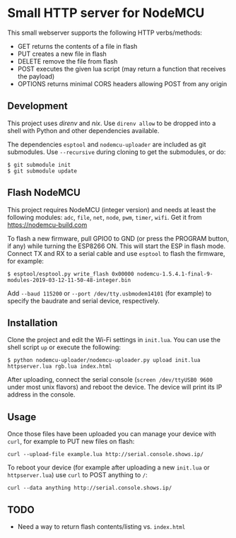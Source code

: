 # Small HTTP server for NodeMCU
This small webserver supports the following HTTP verbs/methods:
* GET returns the contents of a file in flash
* PUT creates a new file in flash
* DELETE remove the file from flash
* POST executes the given lua script (may return a function that receives the payload)
* OPTIONS returns minimal CORS headers allowing POST from any origin

## Development
This project uses *direnv* and *nix*. Use `direnv allow` to be dropped into a shell with Python and other dependencies available.

The dependencies `esptool` and `nodemcu-uploader` are included as git submodules. Use `--recursive` during cloning to get the submodules, or do:
```
$ git submodule init
$ git submodule update
```

## Flash NodeMCU
This project requires NodeMCU (integer version) and needs at least the following modules: `adc`, `file`, `net`, `node`, `pwm`, `timer`, `wifi`. Get it from https://nodemcu-build.com

To flash a new firmware, pull GPIO0 to GND (or press the PROGRAM button, if any) while turning the ESP8266 ON.
This will start the ESP in flash mode. Connect TX and RX to a serial cable and use `esptool` to flash the firmware, for example:
```
$ esptool/esptool.py write_flash 0x00000 nodemcu-1.5.4.1-final-9-modules-2019-03-12-11-50-48-integer.bin
```
Add `--baud 115200` or `--port /dev/tty.usbmodem14101` (for example) to specify the baudrate and serial device, respectively.

## Installation
Clone the project and edit the Wi-Fi settings in `init.lua`. You can use the shell script `up` or execute the following:
```
$ python nodemcu-uploader/nodemcu-uploader.py upload init.lua httpserver.lua rgb.lua index.html
```
After uploading, connect the serial console (`screen /dev/ttyUSB0 9600` under most unix flavors) and reboot the device. The device will print its IP address in the console.

## Usage
Once those files have been uploaded you can manage your device with `curl`, for example to PUT new files on flash:
```
curl --upload-file example.lua http://serial.console.shows.ip/
```

To reboot your device (for example after uploading a new `init.lua` or `httpserver.lua`) use `curl` to POST anything to `/`:
```
curl --data anything http://serial.console.shows.ip/
```

## TODO
* Need a way to return flash contents/listing vs. `index.html`
